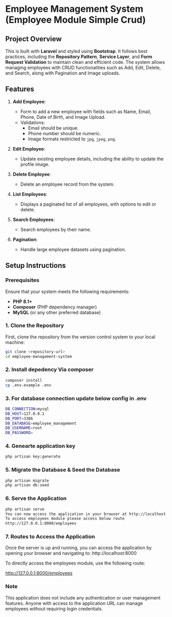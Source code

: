 # Employee Management System (Employee Module Simple Crud)

## Project Overview

This is built with **Laravel** and styled using **Bootstrap**. It follows best practices, including the **Repository Pattern**, **Service Layer**, and **Form Request Validation** to maintain clean and efficient code. The system allows managing employees with CRUD functionalities such as Add, Edit, Delete, and Search, along with Pagination and Image uploads.

## Features

1. **Add Employee**:
   - Form to add a new employee with fields such as Name, Email, Phone, Date of Birth, and Image Upload.
   - Validations:
     - Email should be unique.
     - Phone number should be numeric.
     - Image formats restricted to `jpg`, `jpeg`, `png`.

2. **Edit Employee**:
   - Update existing employee details, including the ability to update the profile image.

3. **Delete Employee**:
   - Delete an employee record from the system.

4. **List Employees**:
   - Displays a paginated list of all employees, with options to edit or delete.

5. **Search Employees**:
   - Search employees by their name.

6. **Pagination**:
   - Handle large employee datasets using pagination.

## Setup Instructions

### Prerequisites

Ensure that your system meets the following requirements:
- **PHP 8.1+**
- **Composer** (PHP dependency manager)
- **MySQL** (or any other preferred database)
### 1. Clone the Repository

First, clone the repository from the version control system to your local machine:

```bash
git clone <repository-url>
cd employee-management-system
```

### 2. Install depedency Via composer
```bash
composer install
cp .env.example .env
```
### 3. For database connection update below config in .env
```bash
DB_CONNECTION=mysql
DB_HOST=127.0.0.1
DB_PORT=3306
DB_DATABASE=employee_management
DB_USERNAME=root
DB_PASSWORD=
```
### 4. Genearte application key
```bash
php artisan key:generate
```

### 5. Migrate the Database & Seed the Database
```bash
php artisan migrate
php artisan db:seed
```

### 6. Serve the Application
```bash
php artisan serve
You can now access the application in your browser at http://localhost:8000.
To access employees module please access below route
http://127.0.0.1:8000/employees
```

### 7. Routes to Access the Application

Once the server is up and running, you can access the application by opening your browser and navigating to:
http://localhost:8000


To directly access the employees module, use the following route:

http://127.0.0.1:8000/employees

### Note

This application does not include any authentication or user management features. Anyone with access to the application URL can manage employees without requiring login credentials.



